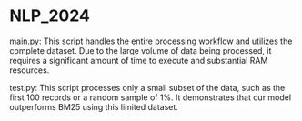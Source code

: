# NLP_2024

main.py:
This script handles the entire processing workflow and utilizes the complete dataset. Due to the large volume of data being processed, it requires a significant amount of time to execute and substantial RAM resources.

test.py:
This script processes only a small subset of the data, such as the first 100 records or a random sample of 1%. It demonstrates that our model outperforms BM25 using this limited dataset.


